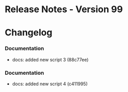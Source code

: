 # Release Notes - Version 99
# Changelog

### Documentation

- docs: added new script 3 (88c77ee)

### Documentation

- docs: added new script 4 (c411995)
